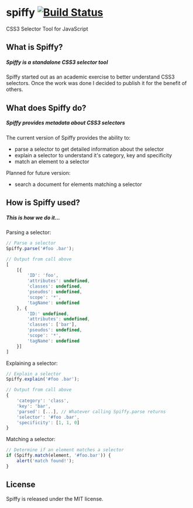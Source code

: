 spiffy [![Build Status](https://travis-ci.org/mzabriskie/spiffy.png?branch=master)](https://travis-ci.org/mzabriskie/spiffy)
======

CSS3 Selector Tool for JavaScript

## What is Spiffy?

##### Spiffy is a standalone CSS3 selector tool

Spiffy started out as an academic exercise to better understand CSS3 selectors. Once the work was done I decided to publish it for the benefit of others.

## What does Spiffy do?

##### Spiffy provides metadata about CSS3 selectors

The current version of Spiffy provides the ability to:

- parse a selector to get detailed information about the selector
- explain a selector to understand it's category, key and specificity
- match an element to a selector

Planned for future version:

- search a document for elements matching a selector

## How is Spiffy used?

##### This is how we do it…

Parsing a selector:

```js
// Parse a selector
Spiffy.parse('#foo .bar');

// Output from call above
[
   	[{
       	'ID': 'foo',
        'attributes': undefined,
   	    'classes': undefined,
       	'pseudos': undefined,
        'scope': '*',
   	    'tagName': undefined
    }, {
   	    'ID:' undefined,
       	'attributes': undefined,
        'classes': ['bar'],
   	    'pseudos': undefined,
        'scope': '*',
   	    'tagName': undefined
    }]
]
```

Explaining a selector:

```js
// Explain a selector
Spiffy.explain('#foo .bar');

// Output from call above
{
   	'category': 'class',
    'key': 'bar',
    'parsed': [...], // Whatever calling Spiffy.parse returns
    'selector': '#foo .bar',
   	'specificity': [1, 1, 0]
}
```

Matching a selector:

```js
// Determine if an element matches a selector
if (Spiffy.match(element, '#foo.bar')) {
	alert('match found!');
}
```

## License

Spiffy is released under the MIT license.